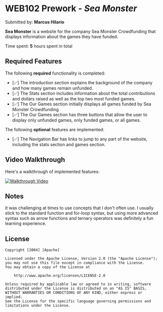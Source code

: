 # WEB102 Prework - *Sea Monster*

Submitted by: **Marcus Hilario**

**Sea Monster** is a website for the company Sea Monster Crowdfunding that displays information about the games they have funded.

Time spent: **5** hours spent in total

## Required Features

The following **required** functionality is completed:

* [✅] The introduction section explains the background of the company and how many games remain unfunded.
* [✅] The Stats section includes information about the total contributions and dollars raised as well as the top two most funded games.
* [✅] The Our Games section initially displays all games funded by Sea Monster Crowdfunding
* [✅] The Our Games section has three buttons that allow the user to display only unfunded games, only funded games, or all games.

The following **optional** features are implemented:

* [✅] The Navigation Bar has links to jump to any part of the website, including the stats section and games section.

## Video Walkthrough

Here's a walkthrough of implemented features:

[![Walkthrough Video](https://img.youtube.com/vi/v8O9MdfSDy8/0.jpg)](https://www.youtube.com/watch?v=v8O9MdfSDy8)

## Notes

It was challenging at times to use concepts that I don't often use. I usually stick to the standard function and for-loop syntax, but using more advanced syntax such as arrow functions and ternary operators was definitely a fun learning experience.

## License

    Copyright [2004] [Apache]

    Licensed under the Apache License, Version 2.0 (the "Apache License");
    you may not use this file except in compliance with the License.
    You may obtain a copy of the License at

        http://www.apache.org/licenses/LICENSE-2.0

    Unless required by applicable law or agreed to in writing, software
    distributed under the License is distributed on an "AS IS" BASIS,
    WITHOUT WARRANTIES OR CONDITIONS OF ANY KIND, either express or implied.
    See the License for the specific language governing permissions and
    limitations under the License.
